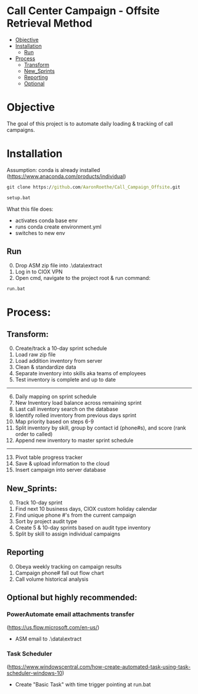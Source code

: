 # Call Center Campaign - Offsite Retrieval Method

<!--ts-->
   * [Objective](#Objective)
   * [Installation](#Installation)
     * [Run](#Run)
   * [Process](#Process)
     * [Transform](#Transform)
     * [New_Sprints](#New_Sprints)
     * [Reporting](#Reporting)
     * [Optional](#Optional)
<!--te-->

# Objective
The goal of this project is to automate daily loading & tracking of call campaigns. 

# Installation
Assumption: conda is already installed
(https://www.anaconda.com/products/individual)

```cmd
git clone https://github.com/AaronRoethe/Call_Campaign_Offsite.git
```

```cmd
setup.bat
```
What this file does:
- activates conda base env 
- runs conda create environment.yml 
- switches to new env

## Run
0. Drop ASM zip file into .\data\extract
1. Log in to CIOX VPN
2. Open cmd, navigate to the project root & run command:
```cmd
run.bat
```

# Process:
## Transform:
00. Create/track a 10-day sprint schedule
01. Load raw zip file
02. Load addition inventory from server
03. Clean & standardize data
04. Separate inventory into skills aka teams of employees
05. Test inventory is complete and up to date
------
06. Daily mapping on sprint schedule
07. New Inventory load balance across remaining sprint
08. Last call inventory search on the database
09. Identify rolled inventory from previous days sprint
10. Map priority based on steps 6-9
11. Split inventory by skill, group by contact id (phone#s), and score (rank order to called)
12. Append new inventory to master sprint schedule
------
13. Pivot table progress tracker 
14. Save & upload information to the cloud
15. Insert campaign into server database

## New_Sprints:
0. Track 10-day sprint
1. Find next 10 business days, CIOX custom holiday calendar
2. Find unique phone #'s from the current campaign 
3. Sort by project audit type
4. Create 5 & 10-day sprints based on audit type inventory
5. Split by skill to assign individual campaigns

## Reporting
0. Obeya weekly tracking on campaign results
1. Campaign phone# fall out flow chart
2. Call volume historical analysis

## Optional but highly recommended:
### PowerAutomate email attachments transfer 
(https://us.flow.microsoft.com/en-us/)
- ASM email to .\data\extract

### Task Scheduler 
(https://www.windowscentral.com/how-create-automated-task-using-task-scheduler-windows-10)
- Create "Basic Task" with time trigger pointing at run.bat